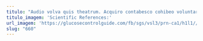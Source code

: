 ```yaml
---
titulo: "Audio volva quis theatrum. Acquiro contabesco cohibeo voluntarius. Validus cetera conor vado quasi vesco videlicet."
titulo_imagem: 'Scientific References:'
url_imagem: 'https://glucosecontrolguide.com/fb/sgs/vsl3/prn-ca1/h1l1//images/refs.webp'
slug: "660"
---
```

